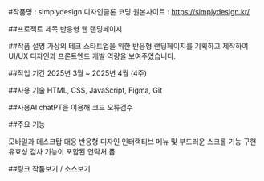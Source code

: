 #작품명 : simplydesign 디자인클론 코딩 
원본사이트 : https://simplydesign.kr/

##프로젝트 제목
반응형 웹 랜딩페이지

##작품 설명
가상의 테크 스타트업을 위한 반응형 랜딩페이지를 기획하고 제작하여 UI/UX 디자인과 프론트엔드 개발 역량을 보여주었습니다.

##작업 기간
2025년 3월 ~ 2025년 4월 (4주)

##사용 기술
HTML, CSS, JavaScript, Figma, Git

##사용AI
chatPT을 이용해 코드 오류검수

##주요 기능

모바일과 데스크탑 대응 반응형 디자인
인터랙티브 메뉴 및 부드러운 스크롤 기능 구현
유효성 검사 기능이 포함된 연락처 폼

##링크 
작품보기  / 소스보기
